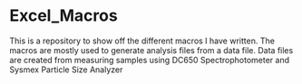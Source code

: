 # Excel_Macros
This is a repository to show off the different macros I have written. The macros are mostly used to generate analysis files from
a data file. Data files are created from measuring samples using DC650 Spectrophotometer and Sysmex Particle Size Analyzer
